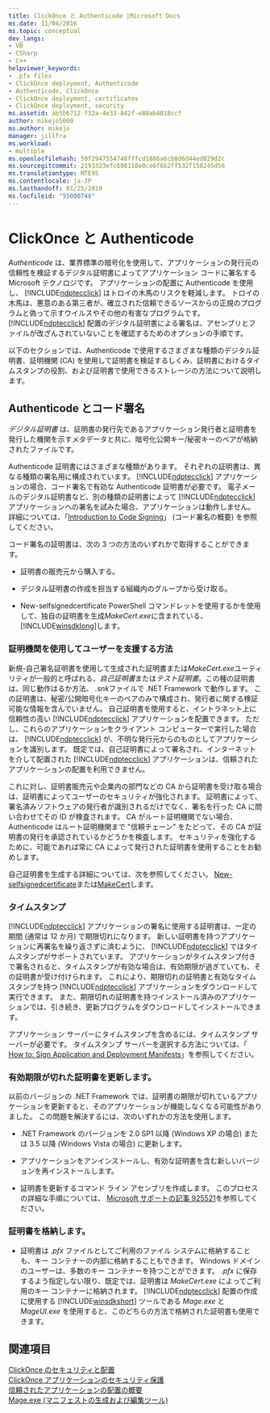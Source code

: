 ```yaml
---
title: ClickOnce と Authenticode |Microsoft Docs
ms.date: 11/04/2016
ms.topic: conceptual
dev_langs:
- VB
- CSharp
- C++
helpviewer_keywords:
- .pfx files
- ClickOnce deployment, Authenticode
- Authenticode, ClickOnce
- ClickOnce deployment, certificates
- ClickOnce deployment, security
ms.assetid: ab5b6712-f32a-4e33-842f-e88ab4818ccf
author: mikejo5000
ms.author: mikejo
manager: jillfra
ms.workload:
- multiple
ms.openlocfilehash: 59f2947554748fffcd1886a6cb8d6d44ed829d2c
ms.sourcegitcommit: 2193323efc608118e0ce6f6b2ff532f158245d56
ms.translationtype: MTE95
ms.contentlocale: ja-JP
ms.lasthandoff: 01/25/2019
ms.locfileid: "55000748"
---
```

# <a name="clickonce-and-authenticode"></a>ClickOnce と Authenticode
*Authenticode* は、業界標準の暗号化を使用して、アプリケーションの発行元の信頼性を検証するデジタル証明書によってアプリケーション コードに署名する Microsoft テクノロジです。 アプリケーションの配置に Authenticode を使用し、 [!INCLUDE[ndptecclick](../deployment/includes/ndptecclick_md.md)] はトロイの木馬のリスクを軽減します。 トロイの木馬は、悪意のある第三者が、確立された信頼できるソースからの正規のプログラムと偽って示すウイルスやその他の有害なプログラムです。 [!INCLUDE[ndptecclick](../deployment/includes/ndptecclick_md.md)] 配置のデジタル証明書による署名は、アセンブリとファイルが改ざんされていないことを確認するためのオプションの手順です。  
  
 以下のセクションでは、Authenticode で使用するさまざまな種類のデジタル証明書、証明機関 (CA) を使用して証明書を検証するしくみ、証明書におけるタイムスタンプの役割、および証明書で使用できるストレージの方法について説明します。  
  
## <a name="authenticode-and-code-signing"></a>Authenticode とコード署名  
 *デジタル証明書* は、証明書の発行先であるアプリケーション発行者と証明書を発行した機関を示すメタデータと共に、暗号化公開キー/秘密キーのペアが格納されたファイルです。  
  
 Authenticode 証明書にはさまざまな種類があります。 それぞれの証明書は、異なる種類の署名用に構成されています。 [!INCLUDE[ndptecclick](../deployment/includes/ndptecclick_md.md)] アプリケーションの場合、コード署名で有効な Authenticode 証明書が必要です。 電子メールのデジタル証明書など、別の種類の証明書によって [!INCLUDE[ndptecclick](../deployment/includes/ndptecclick_md.md)] アプリケーションへの署名を試みた場合、アプリケーションは動作しません。 詳細については、「[Introduction to Code Signing](http://go.microsoft.com/fwlink/?LinkId=179452)」 (コード署名の概要) を参照してください。  
  
 コード署名の証明書は、次の 3 つの方法のいずれかで取得することができます。  
  
- 証明書の販売元から購入する。  
  
- デジタル証明書の作成を担当する組織内のグループから受け取る。  
  
- New-selfsignedcertificate PowerShell コマンドレットを使用するかを使用して、独自の証明書を生成*MakeCert.exe*に含まれている、[!INCLUDE[winsdklong](../deployment/includes/winsdklong_md.md)]します。  
  
### <a name="how-using-certificate-authorities-helps-users"></a>証明機関を使用してユーザーを支援する方法  
 新規-自己署名証明書を使用して生成された証明書または*MakeCert.exe*ユーティリティが一般的と呼ばれる、*自己証明書*または*テスト証明書*。この種の証明書は、同じ動作はるか方法、 *.snk*ファイルで .NET Framework で動作します。 この証明書は、秘密/公開暗号化キーのペアのみで構成され、発行者に関する検証可能な情報を含んでいません。 自己証明書を使用すると、イントラネット上に信頼性の高い [!INCLUDE[ndptecclick](../deployment/includes/ndptecclick_md.md)] アプリケーションを配置できます。 ただし、これらのアプリケーションをクライアント コンピューターで実行した場合は、 [!INCLUDE[ndptecclick](../deployment/includes/ndptecclick_md.md)] が、不明な発行元からのものとしてアプリケーションを識別します。 既定では、自己証明書によって署名され、インターネットを介して配置された [!INCLUDE[ndptecclick](../deployment/includes/ndptecclick_md.md)] アプリケーションは、信頼されたアプリケーションの配置を利用できません。  
  
 これに対し、証明書販売元や企業内の部門などの CA から証明書を受け取る場合は、証明書によってユーザーのセキュリティが強化されます。 証明書によって、署名済みソフトウェアの発行者が識別されるだけでなく、署名を行った CA に問い合わせてその ID が検査されます。 CA がルート証明機関でない場合、Authenticode はルート証明機関まで "信頼チェーン" をたどって、その CA が証明書の発行を承認されているかどうかを検査します。 セキュリティを強化するために、可能であれば常に CA によって発行された証明書を使用することをお勧めします。  
  
 自己証明書を生成する詳細については、次を参照してください。 [New-selfsignedcertificate](https://technet.microsoft.com/itpro/powershell/windows/pkiclient/new-selfsignedcertificate)または[MakeCert](/windows/desktop/SecCrypto/makecert)します。  
  
### <a name="timestamps"></a>タイムスタンプ  
 [!INCLUDE[ndptecclick](../deployment/includes/ndptecclick_md.md)] アプリケーションの署名に使用する証明書は、一定の期間 (通常は 12 か月) で期限切れになります。 新しい証明書を持つアプリケーションに再署名を繰り返さずに済むように、 [!INCLUDE[ndptecclick](../deployment/includes/ndptecclick_md.md)] ではタイムスタンプがサポートされています。 アプリケーションがタイムスタンプ付きで署名されると、タイムスタンプが有効な場合は、有効期限が過ぎていても、その証明書が受け付けられます。 これにより、期限切れの証明書と有効なタイムスタンプを持つ [!INCLUDE[ndptecclick](../deployment/includes/ndptecclick_md.md)] アプリケーションをダウンロードして実行できます。 また、期限切れの証明書を持つインストール済みのアプリケーションでは、引き続き、更新プログラムをダウンロードしてインストールできます。  
  
 アプリケーション サーバーにタイムスタンプを含めるには、タイムスタンプ サーバーが必要です。 タイムスタンプ サーバーを選択する方法については、「 [How to: Sign Application and Deployment Manifests](../ide/how-to-sign-application-and-deployment-manifests.md)」を参照してください。  
  
### <a name="update-expired-certificates"></a>有効期限が切れた証明書を更新します。  
 以前のバージョンの .NET Framework では、証明書の期限が切れているアプリケーションを更新すると、そのアプリケーションが機能しなくなる可能性がありました。 この問題を解決するには、次のいずれかの方法を使用します。  
  
-   .NET Framework のバージョンを 2.0 SP1 以降 (Windows XP の場合) または 3.5 以降 (Windows Vista の場合) に更新します。  
  
-   アプリケーションをアンインストールし、有効な証明書を含む新しいバージョンを再インストールします。  
  
-   証明書を更新するコマンド ライン アセンブリを作成します。 このプロセスの詳細な手順については、 [Microsoft サポートの記事 925521](http://go.microsoft.com/fwlink/?LinkId=179454)を参照してください。  
  
### <a name="store-certificates"></a>証明書を格納します。  
  
- 証明書は *.pfx* ファイルとしてご利用のファイル システムに格納することも、キー コンテナーの内部に格納することもできます。 Windows ドメインのユーザーは、多数のキー コンテナーを持つことができます。 *.pfx* に保存するよう指定しない限り、既定では、証明書は *MakeCert.exe* によってご利用のキー コンテナーに格納されます。 [!INCLUDE[ndptecclick](../deployment/includes/ndptecclick_md.md)] 配置の作成に使用する [!INCLUDE[winsdkshort](../debugger/debug-interface-access/includes/winsdkshort_md.md)] ツールである *Mage.exe* と *MageUI.exe* を使用すると、このどちらの方法で格納された証明書も使用できます。  
  
## <a name="see-also"></a>関連項目  
 [ClickOnce のセキュリティと配置](../deployment/clickonce-security-and-deployment.md)   
 [ClickOnce アプリケーションのセキュリティ保護](../deployment/securing-clickonce-applications.md)   
 [信頼されたアプリケーションの配置の概要](../deployment/trusted-application-deployment-overview.md)   
 [Mage.exe (マニフェストの生成および編集ツール)](/dotnet/framework/tools/mage-exe-manifest-generation-and-editing-tool)